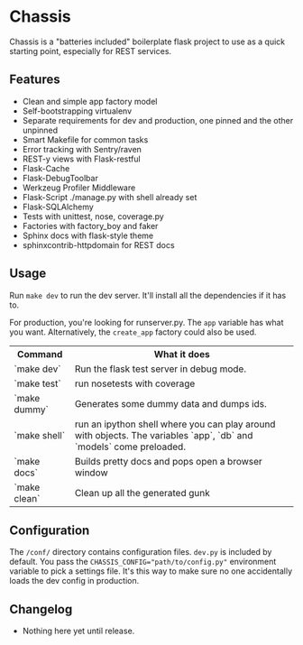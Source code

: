 Chassis
======

Chassis is a "batteries included" boilerplate flask project to use as a quick
starting point, especially for REST services.

Features
--------

* Clean and simple app factory model
* Self-bootstrapping virtualenv
* Separate requirements for dev and production, one pinned and the other
  unpinned
* Smart Makefile for common tasks
* Error tracking with Sentry/raven
* REST-y views with Flask-restful
* Flask-Cache
* Flask-DebugToolbar
* Werkzeug Profiler Middleware
* Flask-Script ./manage.py with shell already set
* Flask-SQLAlchemy
* Tests with unittest, nose, coverage.py
* Factories with factory\_boy and faker
* Sphinx docs with flask-style theme
* sphinxcontrib-httpdomain for REST docs

Usage
-----

Run `make dev` to run the dev server. It'll install all the dependencies if it
has to.

For production, you're looking for runserver.py. The `app` variable has what
you want. Alternatively, the `create_app` factory could also be used.


<table>
<tr><th>Command</th><th> What it does </th></tr>
<tr><td>`make dev` </td><td> Run the flask test server in debug mode. </td></tr>
<tr><td>`make test` </td><td> run nosetests with coverage</td></tr>
<tr><td>`make dummy` </td><td> Generates some dummy data and dumps ids.</td></tr>
<tr><td>`make shell` </td><td> run an ipython shell where you can play around with objects. The variables `app`, `db` and `models` come preloaded.</td></tr>
<tr><td>`make docs` </td><td> Builds pretty docs and pops open a browser window</td></tr>
<tr><td>`make clean` </td><td> Clean up all the generated gunk</td></tr>
</table>

Configuration
-------------

The `/conf/` directory contains configuration files. `dev.py` is included by
default. You pass the `CHASSIS_CONFIG="path/to/config.py"` environment variable
to pick a settings file. It's this way to make sure no one accidentally loads
the dev config in production.

Changelog
---------

* Nothing here yet until release.
